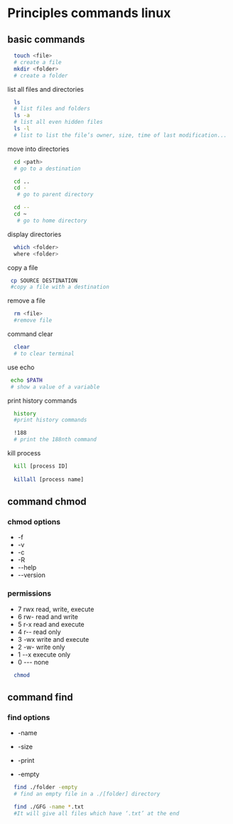 # Principles commands linux

## basic commands

```bash
  touch <file>
  # create a file
  mkdir <folder>
  # create a folder
```

list all files and directories

```bash
  ls
  # list files and folders
  ls -a
  # list all even hidden files
  ls -l
  # list to list the file’s owner, size, time of last modification...
```

move into directories

```bash
  cd <path>
  # go to a destination

  cd ..
  cd -
   # go to parent directory

  cd --
  cd ~
   # go to home directory
```

display directories

```bash
  which <folder>
  where <folder>
```

copy a file

```bash
 cp SOURCE DESTINATION
 #copy a file with a destination
```

remove a file

```bash
  rm <file>
  #remove file
```

command clear

```bash
  clear
  # to clear terminal
```

use echo

```bash
 echo $PATH
 # show a value of a variable
```

print history commands

```bash
  history
  #print history commands

  !188
  # print the 188nth command
```

kill process

```bash
  kill [process ID]
  
  killall [process name]
```

## command chmod

### chmod options

* -f
* -v
* -c
* -R
* --help
* --version

### permissions

* 7 rwx read, write, execute
* 6 rw- read and write
* 5 r-x read and execute
* 4 r-- read only
* 3 -wx write and execute
* 2 -w- write only
* 1 --x execute only
* 0 --- none

```bash
  chmod
```

## command find

### find options

* -name

* -size

* -print

* -empty

```bash
  find ./folder -empty
  # find an empty file in a ./[folder] directory

  find ./GFG -name *.txt
  #It will give all files which have ‘.txt’ at the end
```
